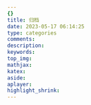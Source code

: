 ```yaml
---
{}
title: 归档
date: 2023-05-17 06:14:25
type: categories
comments:
description:
keywords:
top_img:
mathjax:
katex:
aside:
aplayer:
highlight_shrink:
---
```

